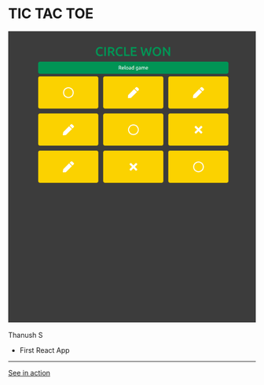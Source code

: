 # TIC TAC TOE

![screenshot](./screenshot/Screenshot.png)

Thanush S

-   First React App

---

[See in action](https://tic-tac-toe-58ab3.web.app/)